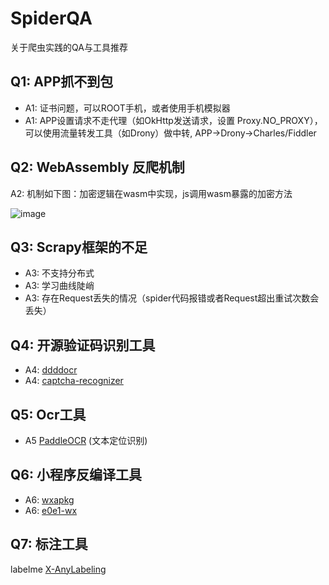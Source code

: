 # SpiderQA
关于爬虫实践的QA与工具推荐

## Q1: APP抓不到包

- A1: 证书问题，可以ROOT手机，或者使用手机模拟器
- A1: APP设置请求不走代理（如OkHttp发送请求，设置 Proxy.NO_PROXY），可以使用流量转发工具（如Drony）做中转, APP->Drony->Charles/Fiddler

## Q2: WebAssembly 反爬机制

A2: 机制如下图：加密逻辑在wasm中实现，js调用wasm暴露的加密方法

![image](https://github.com/user-attachments/assets/4eedb43d-6378-4a6d-9145-66346919a8e8)


## Q3: Scrapy框架的不足

- A3: 不支持分布式
- A3: 学习曲线陡峭
- A3: 存在Request丢失的情况（spider代码报错或者Request超出重试次数会丢失）

## Q4: 开源验证码识别工具

- A4: [ddddocr](https://github.com/sml2h3/ddddocr "ddddocr")
- A4: [captcha-recognizer](https://github.com/chenwei-zhao/captcha-recognizer "captcha-recognizer")

## Q5: Ocr工具
  
- A5 [PaddleOCR](https://github.com/PaddlePaddle/PaddleOCR "PaddleOCR") (文本定位识别)

## Q6: 小程序反编译工具
- A6: [wxapkg](https://github.com/wux1an/wxapkg)
- A6: [e0e1-wx](https://github.com/eeeeeeeeee-code/e0e1-wx)

## Q7: 标注工具

labelme
[X-AnyLabeling](https://github.com/CVHub520/X-AnyLabeling/blob/main/docs/zh_cn/get_started.md)
